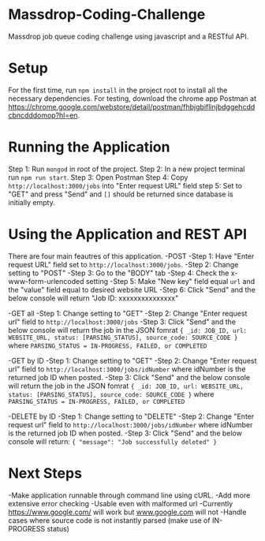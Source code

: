 # Massdrop-Coding-Challenge
Massdrop job queue coding challenge using javascript and a RESTful API.

# Setup
For the first time, run `npm install` in the project root to install all the necessary dependencies.
For testing, download the chrome app Postman at https://chrome.google.com/webstore/detail/postman/fhbjgbiflinjbdggehcddcbncdddomop?hl=en.

# Running the Application
Step 1: Run `mongod` in root of the project.
Step 2: In a new project terminal run `npm run start`.
Step 3: Open Postman
Step 4: Copy `http://localhost:3000/jobs` into "Enter request URL" field
step 5: Set to "GET" and press "Send" and `[]` should be returned since database is initially empty.

# Using the Application and REST API
There are four main feautres of this application.
-POST
  -Step 1: Have "Enter request URL" field set to `http://localhost:3000/jobs`.
  -Step 2: Change setting to "POST"
  -Step 3: Go to the "BODY" tab
  -Step 4: Check the x-www-form-urlencoded setting
  -Step 5: Make "New key" field equal `url` and the "value" field equal to desired website URL
  -Step 6: Click "Send" and the below console will return "Job ID: xxxxxxxxxxxxxxx"
  
 -GET all
  -Step 1: Change setting to "GET"
  -Step 2: Change "Enter request url" field to `http://localhost:3000/jobs`
  -Step 3: Click "Send" and the below console will return the job in the JSON fomrat 
    `{
      _id: JOB_ID,
      url: WEBSITE_URL,
      status: [PARSING_STATUS],
      source_code: SOURCE_CODE
     }`
     where `PARSING_STATUS = IN-PROGRESS, FAILED, or COMPLETED`
     
 -GET by ID
  -Step 1: Change setting to "GET"
  -Step 2: Change "Enter request url" field to `http://localhost:3000/jobs/idNumber` where idNumber is the returned job ID when posted.
  -Step 3: Click "Send" and the below console will return the job in the JSON fomrat 
    `{
      _id: JOB_ID,
      url: WEBSITE_URL,
      status: [PARSING_STATUS],
      source_code: SOURCE_CODE
     }`
     where `PARSING_STATUS = IN-PROGRESS, FAILED, or COMPLETED`
     
  -DELETE by ID
   -Step 1: Change setting to "DELETE"
   -Step 2: Change "Enter request url" field to `http://localhost:3000/jobs/idNumber` where idNumber is the returned job ID when posted.
   -Step 3: Click "Send" and the below console will return:
    `{
      "message": "Job successfully deleted"
      }`
      
# Next Steps
  -Make application runnable through command line using cURL. 
  -Add more extensive error checking
  -Usable even with malformed url
    -Currently https://www.google.com/ will work but www.google.com will not
  -Handle cases where source code is not instantly parsed (make use of IN-PROGRESS status)
